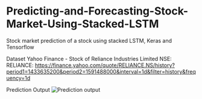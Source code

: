 # Predicting-and-Forecasting-Stock-Market-Using-Stacked-LSTM


Stock market prediction of a stock using stacked LSTM, Keras and Tensorflow

Dataset 
Yahoo Finance - Stock of Reliance Industries Limited NSE: RELIANCE: https://finance.yahoo.com/quote/RELIANCE.NS/history?period1=1433635200&period2=1591488000&interval=1d&filter=history&frequency=1d



Prediction Output
![Prediction output](https://user-images.githubusercontent.com/82603722/117527082-f1dc0800-afe6-11eb-8102-3a90489270df.png)
